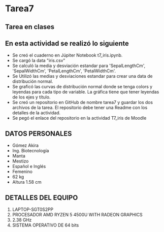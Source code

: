 # Tarea7
## Tarea en clases
## En esta actividad se realizó lo siguiente
- Se creó el cuaderno en Júpiter Notebook t7_iris.ipynb. 
- Se cargó la data "iris.csv"
- Se calculó la media y desviación estandar para 'SepalLengthCm', 'SepalWidthCm', 'PetalLengthCm', 'PetalWidthCm'. 
- Se Utilizó las medias y desviaciones estandar para crear una data de distribución normal.
- Se graficó las curvas de distribución normal donde se tenga colors y leyendas para cada tipo de variable.  La gráfica tiene que tener leyendas de los ejes y título.   
- Se creó un repositorio en GitHub de nombre tarea7 y guardar los dos archivos de la tarea. El repositorio debe tener una Readme con los detalles de la actividad.
- Se pegó el enlace del repositorio en la actividad T7_iris de Moodle


## DATOS PERSONALES
- Gómez Akira
- Ing. Biotecnología
- Manta
- Mestizo
- Español e Inglés
- Femenino
- 62 kg
- Altura 1.58 cm

## DETALLES DEL EQUIPO
1. LAPTOP-SGT0S2PP
2. PROCESADOR AMD RYZEN 5 4500U WITH RADEON GRAPHICS
3. 2.38 GHz
4. SISTEMA OPERATIVO DE 64 bits
